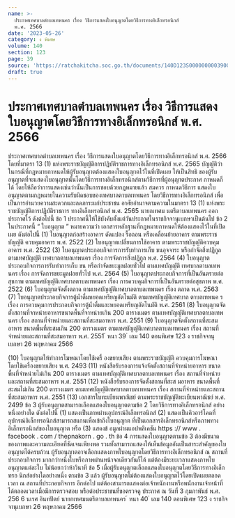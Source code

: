 ```yaml
---
name: >-
  ประกาศเทศบาลตำบลเทพนคร เรื่อง วิธีการแสดงใบอนุญาตโดยวิธีการทางอิเล็กทรอนิกส์
  พ.ศ. 2566
date: '2023-05-26'
category: ง พิเศษ
volume: 140
section: 123
page: 39
source: 'https://ratchakitcha.soc.go.th/documents/140D123S0000000003900.pdf'
draft: true
---
```


# ประกาศเทศบาลตำบลเทพนคร เรื่อง วิธีการแสดงใบอนุญาตโดยวิธีการทางอิเล็กทรอนิกส์ พ.ศ. 2566

ประกาศเทศบาลตำบลเทพนคร เรื่อง วิธีการแสดงใบอนุญาตโดยวิธีการทางอิเล็กทรอนิกส์ พ.ศ. 2566 โดยที่มาตรา 13 (1) แห่งพระราชบัญญัติการปฏิบัติราชการทางอิเล็กทรอนิกส์ พ.ศ. 2565 บัญญัติว่าในกรณีที่กฎหมายกาหนดให้ผู้รับอนุญาตต้องแสดงใบอนุญาตไว้ในที่เปิดเผย ให้เป็นสิทธิ ของผู้รับอนุญาตที่จะแสดงใบอนุญาตนั้นโดยวิธีการทางอิเล็กทรอนิกส์ตามวิธีการที่ผู้อนุญาตประกาศ กาหนดก็ได้ โดยให้ถือว่าการแสดงเช่นว่านั้นเป็นการชอบด้วยกฎหมายแล้ว สมควร กาหนดวิธีการ แสดงใบอนุญาตตามกฎหมายในความรับผิดชอบของเทศบาลตาบลเทพนคร โดยวิธีการทางอิเล็กทรอนิกส์ เพื่อเป็นการอำนวยความสะดวกและลดภาระแก่ประชาชน อาศัยอำนาจตามความในมาตรา 13 (1) แห่งพระราชบัญญัติการปฏิบัติราชการ ทางอิเล็กทรอนิกส์ พ.ศ. 2565 นายกเทศม นตรีตาบลเทพนคร ออกประกาศไว้ ดังต่อไปนี้ ข้อ 1 ประกาศนี้ให้ใช้บังคับตั้งแต่วันประกาศในราชกิจจานุเบกษาเป็นต้นไป ข้อ 2 ในประกาศนี้ “ ใบอนุญาต ” หมายความว่า เอกสารหลักฐานที่กฎหมายกาหนดให้ต้องแสดงไว้ในที่เปิดเผย ดังต่อไปนี้ (1) ใบอนุญาตก่อสร้างอาคาร ดัดแปลง รื้อถอน หรือเคลื่อนย้ายอาคาร ตามพระราชบัญญัติ ควบคุมอาคาร พ.ศ. 2522 (2) ใบอนุญาตเปลี่ยนการใช้อาคาร ตามพระราชบัญญัติควบคุมอาคาร พ.ศ. 2522 (3) ใบอนุญาตประกอบกิจการการรับทำการเก็บ ขนอุจจาระ หรือกำจัดสิ่งปฏิกูล ตามเทศบัญญัติ เทศบาลตาบลเทพนคร เรื่อง การจัดการสิ่งปฏิกูล พ.ศ. 2564 (4) ใบอนุญาตประกอบกิจการการรับทำการเก็บ ขน หรือกำจัดขยะมูลฝอยทั่วไป ตามเทศบัญญัติ เทศบาลตาบลเทพนคร เรื่อง การจัดการขยะมูลฝอยทั่วไป พ.ศ. 2564 (5) ใบอนุญาตประกอบกิจการที่เป็นอันตรายต่อสุขภาพ ตามเทศบัญญัติเทศบาลตาบลเทพนคร เรื่อง การควบคุมกิจการที่เป็นอันตรายต่อสุขภาพ พ.ศ. 2522 (6) ใบอนุญาตจัดตั้งตลาด ตามเทศบัญญัติเทศบาลตาบลเทพนคร เรื่อง ตลาด พ.ศ. 2563 (7) ใบอนุญาตประกอบกิจการตู้น้ำดื่มหยอดเหรียญอัตโนมัติ ตามเทศบัญญัติเทศบาล ตาบลเทพนค ร เรื่อง การควบคุมการประกอบกิจการตู้น้ำดื่มและหยอดเหรียญอัตโนมัติ พ.ศ. 2561 (8) ใบอนุญาตจัดตั้งสถานที่จาหน่ายอาหารขนาดพื้นที่จาหน่ายเกิน 200 ตารางเมตร ตามเทศบัญญัติเทศบาลตาบลเทพนคร เรื่อง สถานที่จำหน่ายและสถานที่สะสมอาหาร พ.ศ. 2551 (9) ใบอนุญาตจัดตั้งสถานที่สะสมอาหาร ขนาดพื้นที่สะสมเกิน 200 ตารางเมตร ตามเทศบัญญัติเทศบาลตาบลเทพนคร เรื่อง สถานที่จำหน่ายและสถานที่สะสมอาหาร พ.ศ. 2551 ้ หนา 39 ่ เลม 140 ตอนพิเศษ 123 ง ราชกิจจานุเบกษา 26 พฤษภาคม 2566

(10) ใบอนุญาตให้ทำการโฆษณาโดยใช้เครื่ องขยายเสียง ตามพระราชบัญญัติ ควบคุมการโฆษณา โดยใช้เครื่องขยายเสียง พ.ศ. 2493 (11) หนังสือรับรองการแจ้งจัดตั้งสถานที่จำหน่ายอาหาร ขนาดพื้นที่จำหน่ายไม่เกิน 200 ตารางเมตร ตามเทศบัญญัติเทศบาลตาบลเทพนคร เรื่อง สถานที่จำหน่ายและสถานที่สะสมอาหาร พ.ศ. 2551 (12) หนังสือรับรองการจัดตั้งสถานที่สะส มอาหาร ขนาดพื้นที่สะสมไม่เกิน 200 ตารางเมตร ตามเทศบัญญัติเทศบาลตาบลเทพนคร เรื่อง สถานที่จำหน่ายและสถานที่สะสมอาหาร พ.ศ. 2551 (13) เอกสารใบทะเบียนพาณิชย์ ตามพระราชบัญญัติทะเบียนพาณิชย์ พ.ศ. 2499 ข้อ 3 ผู้รับอนุญาตสามารถเลือกแสดงใบอนุญาตตามข้อ 2 โดยวิธีการทางอิเล็กทรอนิกส์ อย่างหนึ่งอย่างใด ดังต่อไปนี้ (1) แสดงเป็นภาพผ่านอุปกรณ์อิเล็กทรอนิกส์ (2) แสดงเป็นคิวอาร์โคดที่อุปกรณ์อิเล็กทรอนิกส์สามารถสแกนเพื่อเข้าถึงใบอนุญาต ที่เป็นเอกสารอิเล็กทรอนิกส์หรือภาพทางอิเล็กทรอนิกส์ของใบอนุญาต หรือ (3) แสดงข้ อมูลผ่านแอปพลิเคชัน https :// www . facebook . com / thepnakorn . go . th ข้อ 4 การแสดงใบอนุญาตตามข้อ 3 ต้องมีขนาดของภาพและความละเอียดที่ชัดเจนเพียงพอ รวมทั้งสามารถแสดงให้เห็นข้อมูลอันเป็นสาระสำคัญของใบอนุญาตได้ครบถ้วน ผู้รับอนุญาตอาจเลือกแสดงภาพใบอนุญาตโดยวิธีการทางอิเล็กทรอนิกส์ ณ สถานที่ประกอบกิจการ มากกว่าหนึ่งใบหรือภาพผ่านหน้าจอเดียวกันก็ได้ แต่ต้องมีระยะเวลาแสดงภาพใบอนุญาตแต่ละใบ ไม่น้อยกว่าห้าวินาที ข้อ 5 เมื่อผู้รับอนุญาตเลือกแสดงใบอนุญาตโดยวิธีการทางอิเล็กทรอ นิกส์อย่างใดอย่างหนึ่ง ตามข้อ 3 แล้ว ผู้รับอนุญาตไม่ต้องแสดงใบอนุญาตไว้โดยเปิดเผยตลอดเวลา ณ สถานที่ประกอบกิจการ อีกต่อไป แต่ต้องสามารถแสดงต่อเจ้าพนักงานหรือพนักงานเจ้าหน้าที่ได้ตลอดเวลาเมื่อมีการตรวจสอบ หรือต่อประชาชนที่ขอตรวจดู ประกาศ ณ วันที่ 3 กุมภาพันธ์ พ.ศ. 256 6 นเรศ อินทปัตย์ นายกเทศมนตรีตาบลเทพนคร ้ หนา 40 ่ เลม 140 ตอนพิเศษ 123 ง ราชกิจจานุเบกษา 26 พฤษภาคม 2566
